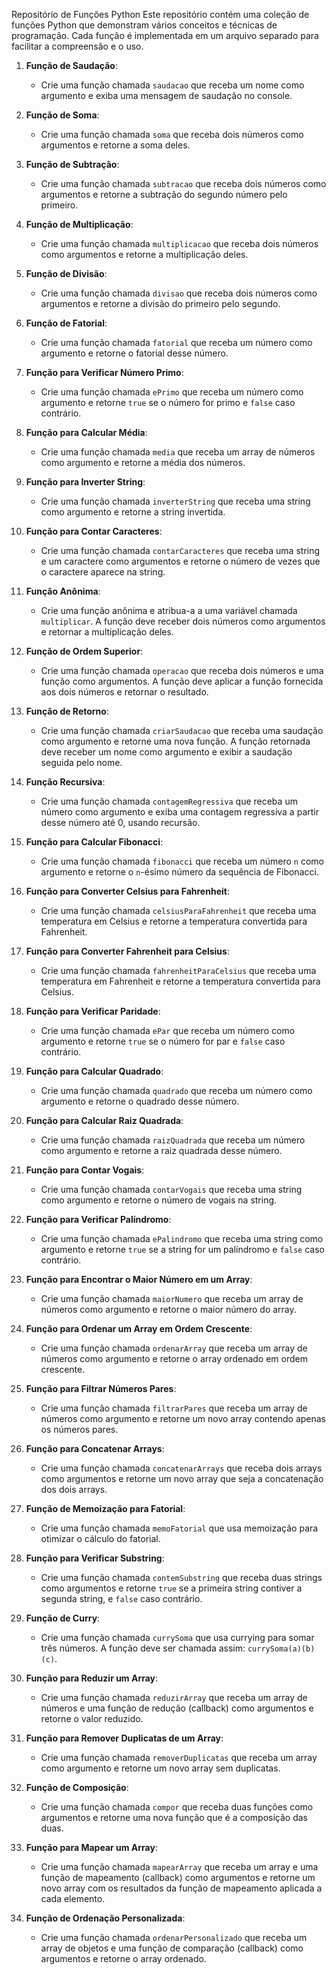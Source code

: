Repositório de Funções Python
Este repositório contém uma coleção de funções Python que demonstram vários conceitos e técnicas de programação. Cada função é implementada em um arquivo separado para facilitar a compreensão e o uso.


1. **Função de Saudação**:
   - Crie uma função chamada `saudacao` que receba um nome como argumento e exiba uma mensagem de saudação no console.

2. **Função de Soma**:
   - Crie uma função chamada `soma` que receba dois números como argumentos e retorne a soma deles.

3. **Função de Subtração**:
   - Crie uma função chamada `subtracao` que receba dois números como argumentos e retorne a subtração do segundo número pelo primeiro.

4. **Função de Multiplicação**:
   - Crie uma função chamada `multiplicacao` que receba dois números como argumentos e retorne a multiplicação deles.

5. **Função de Divisão**:
   - Crie uma função chamada `divisao` que receba dois números como argumentos e retorne a divisão do primeiro pelo segundo.

6. **Função de Fatorial**:
   - Crie uma função chamada `fatorial` que receba um número como argumento e retorne o fatorial desse número.

7. **Função para Verificar Número Primo**:
   - Crie uma função chamada `ePrimo` que receba um número como argumento e retorne `true` se o número for primo e `false` caso contrário.

8. **Função para Calcular Média**:
   - Crie uma função chamada `media` que receba um array de números como argumento e retorne a média dos números.

9. **Função para Inverter String**:
   - Crie uma função chamada `inverterString` que receba uma string como argumento e retorne a string invertida.

10. **Função para Contar Caracteres**:
    - Crie uma função chamada `contarCaracteres` que receba uma string e um caractere como argumentos e retorne o número de vezes que o caractere aparece na string.

11. **Função Anônima**:
    - Crie uma função anônima e atribua-a a uma variável chamada `multiplicar`. A função deve receber dois números como argumentos e retornar a multiplicação deles.

12. **Função de Ordem Superior**:
    - Crie uma função chamada `operacao` que receba dois números e uma função como argumentos. A função deve aplicar a função fornecida aos dois números e retornar o resultado.

13. **Função de Retorno**:
    - Crie uma função chamada `criarSaudacao` que receba uma saudação como argumento e retorne uma nova função. A função retornada deve receber um nome como argumento e exibir a saudação seguida pelo nome.

14. **Função Recursiva**:
    - Crie uma função chamada `contagemRegressiva` que receba um número como argumento e exiba uma contagem regressiva a partir desse número até 0, usando recursão.

15. **Função para Calcular Fibonacci**:
    - Crie uma função chamada `fibonacci` que receba um número `n` como argumento e retorne o `n`-ésimo número da sequência de Fibonacci.

16. **Função para Converter Celsius para Fahrenheit**:
    - Crie uma função chamada `celsiusParaFahrenheit` que receba uma temperatura em Celsius e retorne a temperatura convertida para Fahrenheit.

17. **Função para Converter Fahrenheit para Celsius**:
    - Crie uma função chamada `fahrenheitParaCelsius` que receba uma temperatura em Fahrenheit e retorne a temperatura convertida para Celsius.

18. **Função para Verificar Paridade**:
    - Crie uma função chamada `ePar` que receba um número como argumento e retorne `true` se o número for par e `false` caso contrário.

19. **Função para Calcular Quadrado**:
    - Crie uma função chamada `quadrado` que receba um número como argumento e retorne o quadrado desse número.

20. **Função para Calcular Raiz Quadrada**:
    - Crie uma função chamada `raizQuadrada` que receba um número como argumento e retorne a raiz quadrada desse número.

21. **Função para Contar Vogais**:
    - Crie uma função chamada `contarVogais` que receba uma string como argumento e retorne o número de vogais na string.

22. **Função para Verificar Palíndromo**:
    - Crie uma função chamada `ePalindromo` que receba uma string como argumento e retorne `true` se a string for um palíndromo e `false` caso contrário.

23. **Função para Encontrar o Maior Número em um Array**:
    - Crie uma função chamada `maiorNumero` que receba um array de números como argumento e retorne o maior número do array.

24. **Função para Ordenar um Array em Ordem Crescente**:
    - Crie uma função chamada `ordenarArray` que receba um array de números como argumento e retorne o array ordenado em ordem crescente.

25. **Função para Filtrar Números Pares**:
    - Crie uma função chamada `filtrarPares` que receba um array de números como argumento e retorne um novo array contendo apenas os números pares.

26. **Função para Concatenar Arrays**:
    - Crie uma função chamada `concatenarArrays` que receba dois arrays como argumentos e retorne um novo array que seja a concatenação dos dois arrays.

27. **Função de Memoização para Fatorial**:
    - Crie uma função chamada `memoFatorial` que usa memoização para otimizar o cálculo do fatorial.

28. **Função para Verificar Substring**:
    - Crie uma função chamada `contemSubstring` que receba duas strings como argumentos e retorne `true` se a primeira string contiver a segunda string, e `false` caso contrário.

29. **Função de Curry**:
    - Crie uma função chamada `currySoma` que usa currying para somar três números. A função deve ser chamada assim: `currySoma(a)(b)(c)`.

30. **Função para Reduzir um Array**:
    - Crie uma função chamada `reduzirArray` que receba um array de números e uma função de redução (callback) como argumentos e retorne o valor reduzido.

31. **Função para Remover Duplicatas de um Array**:
    - Crie uma função chamada `removerDuplicatas` que receba um array como argumento e retorne um novo array sem duplicatas.

32. **Função de Composição**:
    - Crie uma função chamada `compor` que receba duas funções como argumentos e retorne uma nova função que é a composição das duas.

33. **Função para Mapear um Array**:
    - Crie uma função chamada `mapearArray` que receba um array e uma função de mapeamento (callback) como argumentos e retorne um novo array com os resultados da função de mapeamento aplicada a cada elemento.

34. **Função de Ordenação Personalizada**:
    - Crie uma função chamada `ordenarPersonalizado` que receba um array de objetos e uma função de comparação (callback) como argumentos e retorne o array ordenado.
